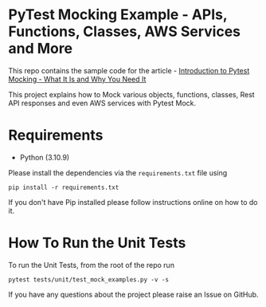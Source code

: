 # PyTest Mocking Example - APIs, Functions, Classes, AWS Services and More

This repo contains the sample code for the article - [Introduction to Pytest Mocking - What It Is and Why You Need It](https://pytest-with-eric.com/pytest-advanced/pytest-mocking//)

This project explains how to Mock various objects, functions, classes, Rest API responses and even AWS services with Pytest Mock.

# Requirements
* Python (3.10.9)

Please install the dependencies via the `requirements.txt` file using 
```commandline
pip install -r requirements.txt
```
If you don't have Pip installed please follow instructions online on how to do it.

# How To Run the Unit Tests
To run the Unit Tests, from the root of the repo run
```commandline
pytest tests/unit/test_mock_examples.py -v -s
```

If you have any questions about the project please raise an Issue on GitHub. 